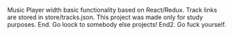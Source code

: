 Music Player width basic functionality based on React/Redux.
Track links are stored in store/tracks.json.
This project was made only for study purposes.
End. Go loock to somebody else projects!
End2. Go fuck yourself.